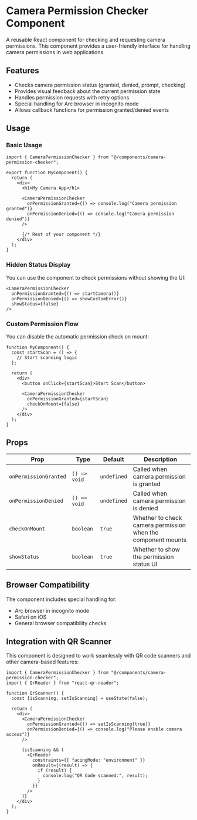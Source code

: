 # Camera Permission Checker Component

A reusable React component for checking and requesting camera permissions. This component provides a user-friendly interface for handling camera permissions in web applications.

## Features

- Checks camera permission status (granted, denied, prompt, checking)
- Provides visual feedback about the current permission state
- Handles permission requests with retry options
- Special handling for Arc browser in incognito mode
- Allows callback functions for permission granted/denied events

## Usage

### Basic Usage

```tsx
import { CameraPermissionChecker } from "@/components/camera-permission-checker";

export function MyComponent() {
  return (
    <div>
      <h1>My Camera App</h1>
      
      <CameraPermissionChecker
        onPermissionGranted={() => console.log("Camera permission granted")}
        onPermissionDenied={() => console.log("Camera permission denied")}
      />
      
      {/* Rest of your component */}
    </div>
  );
}
```

### Hidden Status Display

You can use the component to check permissions without showing the UI:

```tsx
<CameraPermissionChecker
  onPermissionGranted={() => startCamera()}
  onPermissionDenied={() => showCustomError()}
  showStatus={false}
/>
```

### Custom Permission Flow

You can disable the automatic permission check on mount:

```tsx
function MyComponent() {
  const startScan = () => {
    // Start scanning logic
  };
  
  return (
    <div>
      <button onClick={startScan}>Start Scan</button>
      
      <CameraPermissionChecker
        onPermissionGranted={startScan}
        checkOnMount={false}
      />
    </div>
  );
}
```

## Props

| Prop | Type | Default | Description |
|------|------|---------|-------------|
| `onPermissionGranted` | `() => void` | `undefined` | Called when camera permission is granted |
| `onPermissionDenied` | `() => void` | `undefined` | Called when camera permission is denied |
| `checkOnMount` | `boolean` | `true` | Whether to check camera permission when the component mounts |
| `showStatus` | `boolean` | `true` | Whether to show the permission status UI |

## Browser Compatibility

The component includes special handling for:

- Arc browser in incognito mode
- Safari on iOS
- General browser compatibility checks

## Integration with QR Scanner

This component is designed to work seamlessly with QR code scanners and other camera-based features:

```tsx
import { CameraPermissionChecker } from "@/components/camera-permission-checker";
import { QrReader } from "react-qr-reader";

function QrScanner() {
  const [isScanning, setIsScanning] = useState(false);
  
  return (
    <div>
      <CameraPermissionChecker
        onPermissionGranted={() => setIsScanning(true)}
        onPermissionDenied={() => console.log("Please enable camera access")}
      />
      
      {isScanning && (
        <QrReader
          constraints={{ facingMode: "environment" }}
          onResult={(result) => {
            if (result) {
              console.log("QR Code scanned:", result);
            }
          }}
        />
      )}
    </div>
  );
}
```
